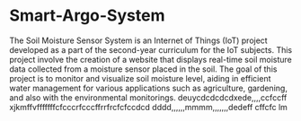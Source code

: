 # Smart-Argo-System
The Soil Moisture Sensor System is an Internet of Things (IoT) project developed as a part of the second-year curriculum for the IoT subjects. This project involve the creation of a website that displays real-time soil moisture data collected from a moisture sensor placed  in the soil. The goal of this project is to monitor and visualize soil moisture level, aiding in efficient water management for various applications such as agriculture, gardening, and also with the environmental monitorings. deuycdcdcdcdxede,,,,ccfccff
xjkmffvfffffffcfcccrfcccffrrfrcfcfccdcd
dddd,,,,,,mmmm,,,,,,,dedeff
cffcfc
lm
